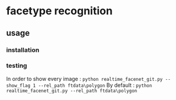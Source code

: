 # facetype recognition
## usage
### installation
### testing
In order to show every image :
`python realtime_facenet_git.py --show_flag 1 --rel_path ftdata\polygon`
By default :
`python realtime_facenet_git.py --rel_path ftdata\polygon`

